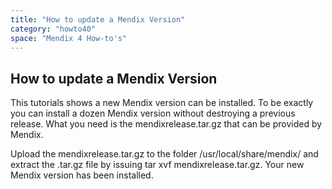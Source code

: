 ```yaml
---
title: "How to update a Mendix Version"
category: "howto40"
space: "Mendix 4 How-to's"
---
```

## How to update a Mendix Version

This tutorials shows a new Mendix version can be installed. To be exactly you can install a dozen Mendix version without destroying a previous release. What you need is the mendixrelease.tar.gz that can be provided by Mendix.

Upload the mendixrelease.tar.gz to the folder /usr/local/share/mendix/ and extract the .tar.gz file by issuing tar xvf mendixrelease.tar.gz. Your new Mendix version has been installed.